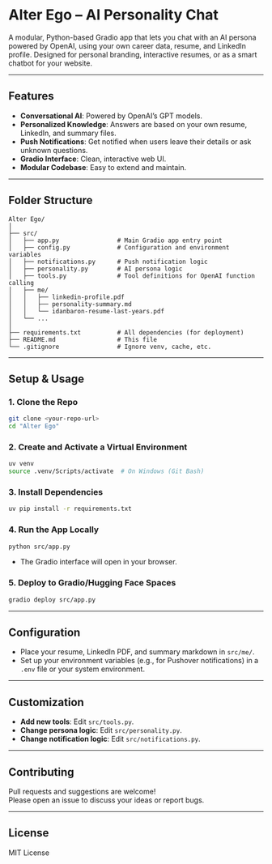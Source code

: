 # Alter Ego – AI Personality Chat

A modular, Python-based Gradio app that lets you chat with an AI persona powered by OpenAI, using your own career data, resume, and LinkedIn profile. Designed for personal branding, interactive resumes, or as a smart chatbot for your website.

---

## Features

- **Conversational AI**: Powered by OpenAI’s GPT models.
- **Personalized Knowledge**: Answers are based on your own resume, LinkedIn, and summary files.
- **Push Notifications**: Get notified when users leave their details or ask unknown questions.
- **Gradio Interface**: Clean, interactive web UI.
- **Modular Codebase**: Easy to extend and maintain.

---

## Folder Structure

```
Alter Ego/
│
├── src/
│   ├── app.py                # Main Gradio app entry point
│   ├── config.py             # Configuration and environment variables
│   ├── notifications.py      # Push notification logic
│   ├── personality.py        # AI persona logic
│   ├── tools.py              # Tool definitions for OpenAI function calling
│   ├── me/
│   │   ├── linkedin-profile.pdf
│   │   ├── personality-summary.md
│   │   └── idanbaron-resume-last-years.pdf
│   └── ...
│
├── requirements.txt          # All dependencies (for deployment)
├── README.md                 # This file
└── .gitignore                # Ignore venv, cache, etc.
```

---

## Setup & Usage

### 1. **Clone the Repo**
```sh
git clone <your-repo-url>
cd "Alter Ego"
```

### 2. **Create and Activate a Virtual Environment**
```sh
uv venv
source .venv/Scripts/activate  # On Windows (Git Bash)
```

### 3. **Install Dependencies**
```sh
uv pip install -r requirements.txt
```

### 4. **Run the App Locally**
```sh
python src/app.py
```
- The Gradio interface will open in your browser.

### 5. **Deploy to Gradio/Hugging Face Spaces**
```sh
gradio deploy src/app.py
```

---

## Configuration

- Place your resume, LinkedIn PDF, and summary markdown in `src/me/`.
- Set up your environment variables (e.g., for Pushover notifications) in a `.env` file or your system environment.

---

## Customization

- **Add new tools**: Edit `src/tools.py`.
- **Change persona logic**: Edit `src/personality.py`.
- **Change notification logic**: Edit `src/notifications.py`.

---

## Contributing

Pull requests and suggestions are welcome!  
Please open an issue to discuss your ideas or report bugs.

---

## License

MIT License